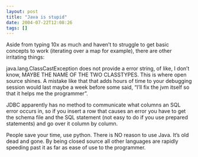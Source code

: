 ```yaml
---
layout: post
title: "Java is stupid"
date: 2004-07-22T12:08:26
tags: []
---
```


<p>Aside from typing 10x as much and haven&#8217;t to struggle to get basic concepts to work (iterating over a map for example), there are other irritating things:</p>

<p>java.lang.ClassCastException does not provide a error string, of like, I don&#8217;t know, <span class="caps">MAYBE</span> <span class="caps">THE</span> <span class="caps">NAME</span> OF <span class="caps">THE</span> <span class="caps">TWO</span> <span class="caps">CLASSTYPES</span>.  This is where open source shines.  A mistake like that that adds hours of time to your debugging session would last maybe a week before some said, &#8220;I&#8217;ll fix the jvm itself so that it helps me the programmer&#8221;.</p>

<p><span class="caps">JDBC</span> apparently has no method to communicate what columns an <span class="caps">SQL</span> error occurs in, so if you insert a row that causes an error you have to get the schema file and the <span class="caps">SQL</span> statement (not easy to do if you use prepared statements) and go over it column by column.</p>

<p>People save your time, use python.  There is NO reason to use Java. It&#8217;s old dead and gone.  By being closed source all other languages are rapidly speeding past it as far as ease of use to the programmer.</p>

